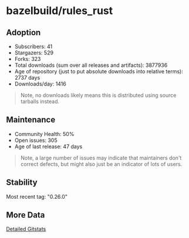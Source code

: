 # bazelbuild/rules_rust

## Adoption

- Subscribers: 41
- Stargazers: 529
- Forks: 323
- Total downloads (sum over all releases and artifacts): 3877936
- Age of repository (just to put absolute downloads into relative terms): 2737 days
- Downloads/day: 1416

> Note, no downloads likely means this is distributed using source tarballs instead.

## Maintenance

- Community Health: 50%
- Open issues: 305
- Age of last release: 47 days

> Note, a large number of issues may indicate that maintainers don't correct defects, but might also
> just be an indicator of lots of users.

## Stability

Most recent tag: "0.26.0"

## More Data

[Detailed Gitstats](/bazel-catalog/gitstats/bazelbuild/rules_rust)

